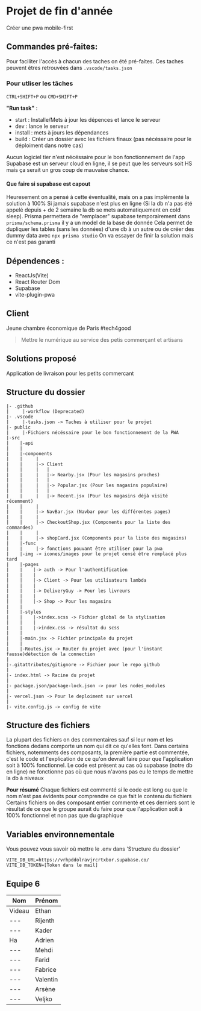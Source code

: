 # Projet de fin d'année

Créer une pwa mobile-first

## Commandes pré-faites:

Pour faciliter l'accès à chacun des taches on été pré-faites.
Ces taches peuvent êtres retrouvées dans `.vscode/tasks.json`
### Pour utliser les tâches

`CTRL+SHIFT+P` ou `CMD+SHIFT+P`

**"Run task"** :

- start : Installe/Mets à jour les dépences et lance le serveur
- dev : lance le serveur
- install : mets à jours les dépendances
- build : Créer un dossier avec les fichiers finaux (pas nécéssaire pour le déploiment dans notre cas)

Aucun logiciel tier n'est nécéssaire pour le bon fonctionnement de l'app
Supabase est un serveur cloud en ligne, il se peut que les serveurs soit HS mais ça serait un gros coup de mauvaise chance.
#### Que faire si supabase est capout

Heuresement on a pensé à cette éventualité, mais on a pas implémenté la solution à 100%
Si jamais supabase n'est plus en ligne (Si la db n'a pas été appelé depuis + de 2 semaine la db se mets automatiquement en cold sleep).
Prisma permettera de "remplacer" supabase temporairement
dans `prisma/schema.prisma` il y a un model de la base de donnée
Cela permet de dupliquer les tables (sans les données) d'une db à un autre ou de créer des dummy data avec `npx prisma studio`
On va essayer de finir la solution mais ce n'est pas garanti

## Dépendences : 

- ReactJs(Vite)
- React Router Dom
- Supabase
- vite-plugin-pwa

## Client

Jeune chambre économique de Paris 
#tech4good

>Mettre le numérique au service des petis commerçant et artisans

## Solutions proposé

Application de livraison pour les petits commercant

## Structure du dossier

```
|- .github
|     |-workflow (Deprecated)
|- .vscode
|     |-tasks.json -> Taches à utiliser pour le projet
|- public
|     |-Fichiers nécéssaire pour le bon fonctionnement de la PWA
|-src
|    |-api
|    |    
|    |-components
|    |     |
|    |     |-> Client
|    |     |   |
|    |     |   |-> Nearby.jsx (Pour les magasins proches)
|    |     |   |
|    |     |   |-> Popular.jsx (Pour les magasins populaire)
|    |     |   |
|    |     |   |-> Recent.jsx (Pour les magasins déjà visité récemment)
|    |     |   
|    |     |-> NavBar.jsx (Navbar pour les différentes pages)
|    |     |
|    |     |-> CheckoutShop.jsx (Components pour la liste des commandes)
|    |     |
|    |     |-> shopCard.jsx (Components pour la liste des magasins)
|    |-func
|    |     |-> fonctions pouvant être utiliser pour la pwa
|    |-img -> icones/images pour le projet censé être remplacé plus tard
|    |-pages
|    |    |-> auth -> Pour l'authentification
|    |    |
|    |    |-> Client -> Pour les utilisateurs lambda
|    |    |
|    |    |-> DeliveryGuy -> Pour les livreurs
|    |    |
|    |    |-> Shop -> Pour les magasins
|    |
|    |-styles
|    |    |->index.scss -> Fichier global de la stylisation
|    |    |
|    |    |->index.css -> résultat du scss
|    |
|    |-main.jsx -> Fichier principale du projet
|    |
|    |-Routes.jsx -> Router du projet avec (pour l'instant fausse)détection de la connection
|
|-.gitattributes/gitignore -> Fichier pour le repo github
|
|- index.html -> Racine du projet
|
|- package.json/package-lock.json -> pour les nodes_modules
|
|- vercel.json -> Pour le deploiment sur vercel
|
|- vite.config.js -> config de vite
```

## Structure des fichiers

La plupart des fichiers on des commentaires sauf si leur nom et les fonctions dedans comporte un nom qui dit ce qu'elles font.
Dans certains fichiers, notemments des composants, la première partie est commentée, c'est le code et l'explication de ce qu'on devrait faire
pour que l'application soit à 100% fonctionnel.
Le code est présent au cas où supabase (notre db en ligne) ne fonctionne pas où que nous n'avons pas eu le temps de mettre la db à niveaux

**Pour résumé**
Chaque fichiers est commenté si le code est long ou que le nom n'est pas évidents pour comprendre ce que fait le contenu du fichiers
Certains fichiers on des composant entier commenté et ces derniers sont le résultat de ce que le groupe aurait du faire pour que l'application
soit à 100% fonctionnel et non pas que du graphique

## Variables environnementale

Vous pouvez vous savoir où mettre le .env dans 'Structure du dossier'

```.env
VITE_DB_URL=https://vrhpddolravjrcrtxbor.supabase.co/
VITE_DB_TOKEN=[Token dans le mail]
```
## Equipe 6

| Nom    | Prénom   |
| ------ | -------- |
| Videau | Ethan    |
| ---    | Rijenth  |
| ---    | Kader    |
| Ha     | Adrien   |
| ---    | Mehdi    |
| ---    | Farid    |
| ---    | Fabrice  |
| ---    | Valentin |
| ---    | Arsène   |
| ---    | Veljko   |
